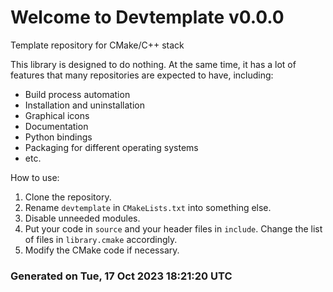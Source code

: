 # Welcome to Devtemplate v0.0.0

Template repository for CMake/C++ stack

This library is designed to do nothing. At the same time, it has a lot of features that many repositories are expected to have, including:
 - Build process automation
 - Installation and uninstallation
 - Graphical icons
 - Documentation
 - Python bindings
 - Packaging for different operating systems
 - etc.

How to use:
 1. Clone the repository.
 2. Rename `devtemplate` in `CMakeLists.txt` into something else.
 3. Disable unneeded modules.
 4. Put your code in `source` and your header files in `include`. Change the list of files in `library.cmake` accordingly.
 5. Modify the CMake code if necessary.

### Generated on Tue, 17 Oct 2023 18:21:20 UTC
